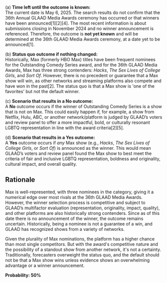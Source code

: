 (a) **Time left until the outcome is known:**  
The current date is May 6, 2025. The search results do not confirm that the 36th Annual GLAAD Media Awards ceremony has occurred or that winners have been announced[1][2][4]. The most recent information is about submissions closing in November 2024 and no winner announcement is referenced. Therefore, the outcome is **not yet known** and will be determined at the 36th GLAAD Media Awards ceremony, at a date yet to be announced[1].

(b) **Status quo outcome if nothing changed:**  
Historically, Max (formerly HBO Max) titles have been frequent nominees for the Outstanding Comedy Series award, and for the 36th GLAAD Media Awards, Max has three strong contenders: *Hacks*, *The Sex Lives of College Girls*, and *Sort Of*. However, there is no precedent or guarantee that a Max show will win, as other networks and streaming platforms also compete and have won in the past[2]. The status quo is that a Max show is 'one of the favorites' but not the default winner.

(c) **Scenario that results in a No outcome:**  
A **No** outcome occurs if the winner of Outstanding Comedy Series is a show that is not on Max. This could easily happen if, for example, a show from Netflix, Hulu, ABC, or another network/platform is judged by GLAAD’s voters and review panel to offer a more impactful, bold, or culturally resonant LGBTQ representation in line with the award criteria[2][5].

(d) **Scenario that results in a Yes outcome:**  
A **Yes** outcome occurs if *any* Max show (e.g., *Hacks*, *The Sex Lives of College Girls*, or *Sort Of*) is announced as the winner. This would mean GLAAD’s voters and review panel found the Max show to best meet the criteria of fair and inclusive LGBTQ representation, boldness and originality, cultural impact, and overall quality.

## Rationale

Max is well-represented, with three nominees in the category, giving it a numerical edge over most rivals at the 36th GLAAD Media Awards. However, the winner selection process is competitive and subject to GLAAD’s multifactor evaluation (representation, originality, impact, quality), and other platforms are also historically strong contenders. Since as of this date there is no announcement of the winner, the outcome remains uncertain. Historically, being a nominee is not a guarantee of a win, and GLAAD has recognized shows from a variety of networks.

Given the plurality of Max nominations, the platform has a higher chance than most single competitors. But with the award's competitive nature and the possibility of a standout show from another network, it's not a certainty. Traditionally, forecasters overweight the status quo, and the default should not be that a Max show wins unless evidence shows an overwhelming advantage or a winner announcement.

**Probability: 50%**